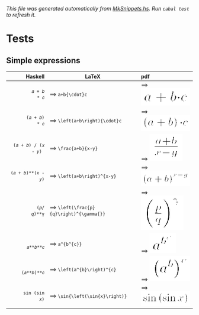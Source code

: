 _This file was generated automatically from [MkSnippets.hs](test/PdfSnippets/MkSnippets.hs). Run `cabal test` to refresh it._
# Tests
## Simple expressions
| Haskell | LaTeX | pdf |
| ---: | --- | :--- |
| `        𝑎 + 𝑏 * 𝑐 ` | ⟹  `a+b{\cdot}c` | ⟹  ![pdflatex-rendered version of `a+b{\cdot}c`](test/PdfSnippets/aPLUSbOBRACEBACKSLASHcdotCBRACEc.png) |
| `      (𝑎 + 𝑏) * 𝑐 ` | ⟹  `\left(a+b\right){\cdot}c` | ⟹  ![pdflatex-rendered version of `\left(a+b\right){\cdot}c`](test/PdfSnippets/BACKSLASHleftOPARENaPLUSbBACKSLASHrightCPARENOBRACEBACKSLASHcdotCBRACEc.png) |
| `(𝑎 + 𝑏) / (𝑥 - 𝑦) ` | ⟹  `\frac{a+b}{x-y}` | ⟹  ![pdflatex-rendered version of `\frac{a+b}{x-y}`](test/PdfSnippets/BACKSLASHfracOBRACEaPLUSbCBRACEOBRACExMINUSyCBRACE.png) |
| ` (𝑎 + 𝑏)**(𝑥 - 𝑦) ` | ⟹  `\left(a+b\right)^{x-y}` | ⟹  ![pdflatex-rendered version of `\left(a+b\right)^{x-y}`](test/PdfSnippets/BACKSLASHleftOPARENaPLUSbBACKSLASHrightCPARENTOTHEOBRACExMINUSyCBRACE.png) |
| `         (𝑝/𝑞)**γ ` | ⟹  `\left(\frac{p}{q}\right)^{\gamma{}}` | ⟹  ![pdflatex-rendered version of `\left(\frac{p}{q}\right)^{\gamma{}}`](test/PdfSnippets/BACKSLASHleftOPARENBACKSLASHfracOBRACEpCBRACEOBRACEqCBRACEBACKSLASHrightCPARENTOTHEOBRACEBACKSLASHgammaOBRACECBRACECBRACE.png) |
| `          𝑎**𝑏**𝑐 ` | ⟹  `a^{b^{c}}` | ⟹  ![pdflatex-rendered version of `a^{b^{c}}`](test/PdfSnippets/aTOTHEOBRACEbTOTHEOBRACEcCBRACECBRACE.png) |
| `        (𝑎**𝑏)**𝑐 ` | ⟹  `\left(a^{b}\right)^{c}` | ⟹  ![pdflatex-rendered version of `\left(a^{b}\right)^{c}`](test/PdfSnippets/BACKSLASHleftOPARENaTOTHEOBRACEbCBRACEBACKSLASHrightCPARENTOTHEOBRACEcCBRACE.png) |
| `      sin (sin 𝑥) ` | ⟹  `\sin{\left(\sin{x}\right)}` | ⟹  ![pdflatex-rendered version of `\sin{\left(\sin{x}\right)}`](test/PdfSnippets/BACKSLASHsinOBRACEBACKSLASHleftOPARENBACKSLASHsinOBRACExCBRACEBACKSLASHrightCPARENCBRACE.png) |

